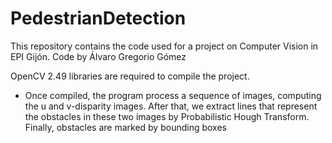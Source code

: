 # PedestrianDetection
This repository contains the code used for a project on Computer Vision in EPI Gijón.
Code by Álvaro Gregorio Gómez

OpenCV 2.49 libraries are required to compile the project.

- Once compiled, the program process a sequence of images, computing the u and v-disparity images. After that, we extract lines that represent the obstacles in these two images by Probabilistic Hough Transform. Finally, obstacles are marked by bounding boxes

